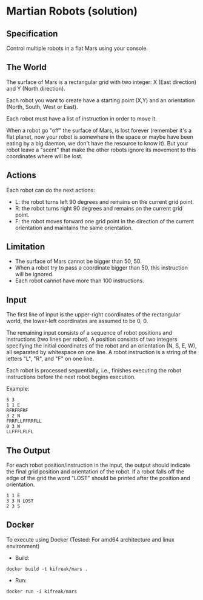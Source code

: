 # Martian Robots (solution)

## Specification
Control multiple robots in a flat Mars using your console. 
## The World
The surface of Mars is a rectangular grid with two integer: X (East direction) and Y (North direction).

Each robot you want to create have a starting point (X,Y) and an orientation (North, South, West or East).

Each robot must have a list of instruction in order to move it.

When a robot go "off" the surface of Mars, is lost forever (remember it's a flat planet, now your robot is somewhere in the space or maybe have been eating by a big daemon, we don't have the resource to know it). But your robot leave a "scent" that make the other robots ignore its movement to this coordinates where will be lost.
## Actions
Each robot can do the next actions:
*   L: the robot turns left 90 degrees and remains on the current grid point.
*   R: the robot turns right 90 degrees and remains on the current grid point.
*   F: the robot moves forward one grid point in the direction of the current orientation and maintains the same orientation.

## Limitation
*	The surface of Mars cannot be bigger than 50, 50.
*	When a robot try to pass a coordinate bigger than 50, this instruction will be ignored.
*   Each robot cannot have more than 100 instructions.

## Input
The first line of input is the upper-right coordinates of the rectangular world, the lower-left coordinates are assumed to be 0, 0.

The remaining input consists of a sequence of robot positions and instructions (two lines per robot). A position consists of two integers specifying the initial coordinates of the robot and an orientation (N, S, E, W), all separated by whitespace on one line. A robot instruction is a string of the letters "L", "R", and "F" on one line.

Each robot is processed sequentially, i.e., finishes executing the robot instructions before the next robot begins execution.

Example:
```
5 3
1 1 E
RFRFRFRF
3 2 N
FRRFLLFFRRFLL
0 3 W
LLFFFLFLFL
```
## The Output

For each robot position/instruction in the input, the output should indicate the final grid position and orientation of the robot. If a robot falls off the edge of the grid the word "LOST" should be printed after the position and orientation.
```
1 1 E
3 3 N LOST
2 3 S
```

## Docker
To execute using Docker (Tested: For amd64 architecture and linux environment)
*	Build: 
```
docker build -t kifreak/mars .
```
*	Run:
```
docker run -i kifreak/mars
```

